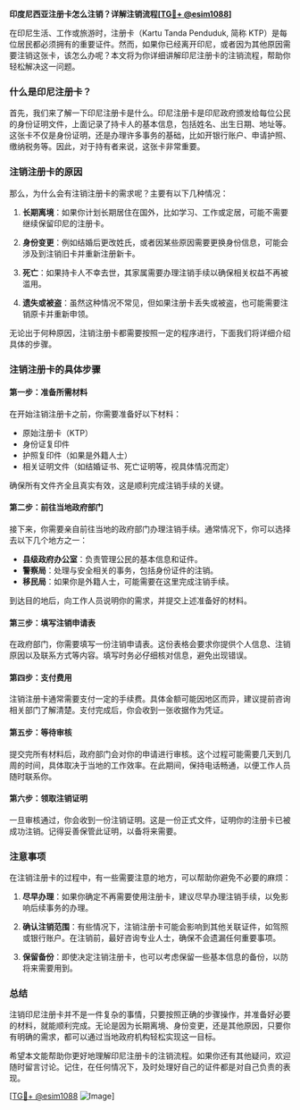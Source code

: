 **印度尼西亚注册卡怎么注销？详解注销流程[[TG💪+ @esim1088](https://t.me/s/esim1088)]**

在印尼生活、工作或旅游时，注册卡（Kartu Tanda Penduduk, 简称 KTP）是每位居民都必须拥有的重要证件。然而，如果你已经离开印尼，或者因为其他原因需要注销这张卡，该怎么办呢？本文将为你详细讲解印尼注册卡的注销流程，帮助你轻松解决这一问题。

### 什么是印尼注册卡？

首先，我们来了解一下印尼注册卡是什么。印尼注册卡是印尼政府颁发给每位公民的身份证明文件，上面记录了持卡人的基本信息，包括姓名、出生日期、地址等。这张卡不仅是身份证明，还是办理许多事务的基础，比如开银行账户、申请护照、缴纳税务等。因此，对于持有者来说，这张卡非常重要。

### 注销注册卡的原因

那么，为什么会有注销注册卡的需求呢？主要有以下几种情况：

1. **长期离境**：如果你计划长期居住在国外，比如学习、工作或定居，可能不需要继续保留印尼的注册卡。
   
2. **身份变更**：例如结婚后更改姓氏，或者因某些原因需要更换身份信息，可能会涉及到注销旧卡并重新注册新卡。
   
3. **死亡**：如果持卡人不幸去世，其家属需要办理注销手续以确保相关权益不再被滥用。

4. **遗失或被盗**：虽然这种情况不常见，但如果注册卡丢失或被盗，也可能需要注销原卡并重新申领。

无论出于何种原因，注销注册卡都需要按照一定的程序进行，下面我们将详细介绍具体的步骤。

### 注销注册卡的具体步骤

#### 第一步：准备所需材料

在开始注销注册卡之前，你需要准备好以下材料：

- 原始注册卡（KTP）
- 身份证复印件
- 护照复印件（如果是外籍人士）
- 相关证明文件（如结婚证书、死亡证明等，视具体情况而定）

确保所有文件齐全且真实有效，这是顺利完成注销手续的关键。

#### 第二步：前往当地政府部门

接下来，你需要亲自前往当地的政府部门办理注销手续。通常情况下，你可以选择去以下几个地方之一：

- **县级政府办公室**：负责管理公民的基本信息和证件。
- **警察局**：处理与安全相关的事务，包括身份证件的注销。
- **移民局**：如果你是外籍人士，可能需要在这里完成注销手续。

到达目的地后，向工作人员说明你的需求，并提交上述准备好的材料。

#### 第三步：填写注销申请表

在政府部门，你需要填写一份注销申请表。这份表格会要求你提供个人信息、注销原因以及联系方式等内容。填写时务必仔细核对信息，避免出现错误。

#### 第四步：支付费用

注销注册卡通常需要支付一定的手续费。具体金额可能因地区而异，建议提前咨询相关部门了解清楚。支付完成后，你会收到一张收据作为凭证。

#### 第五步：等待审核

提交完所有材料后，政府部门会对你的申请进行审核。这个过程可能需要几天到几周的时间，具体取决于当地的工作效率。在此期间，保持电话畅通，以便工作人员随时联系你。

#### 第六步：领取注销证明

一旦审核通过，你会收到一份注销证明。这是一份正式文件，证明你的注册卡已被成功注销。记得妥善保管此证明，以备将来需要。

### 注意事项

在注销注册卡的过程中，有一些需要注意的地方，可以帮助你避免不必要的麻烦：

1. **尽早办理**：如果你确定不再需要使用注册卡，建议尽早办理注销手续，以免影响后续事务的办理。
   
2. **确认注销范围**：有些情况下，注销注册卡可能会影响到其他关联证件，如驾照或银行账户。在注销前，最好咨询专业人士，确保不会遗漏任何重要事项。

3. **保留备份**：即使决定注销注册卡，也可以考虑保留一些基本信息的备份，以防将来需要用到。

### 总结

注销印尼注册卡并不是一件复杂的事情，只要按照正确的步骤操作，并准备好必要的材料，就能顺利完成。无论是因为长期离境、身份变更，还是其他原因，只要你有明确的需求，都可以通过当地政府机构轻松实现这一目标。

希望本文能帮助你更好地理解印尼注册卡的注销流程。如果你还有其他疑问，欢迎随时留言讨论。记住，在任何情况下，及时处理好自己的证件都是对自己负责的表现。

[[TG💪+ @esim1088](https://t.me/s/esim1088) ![Image](https://i.postimg.cc/4NQfJmqS/Snipaste-2025-05-13-00-14-12.png)]